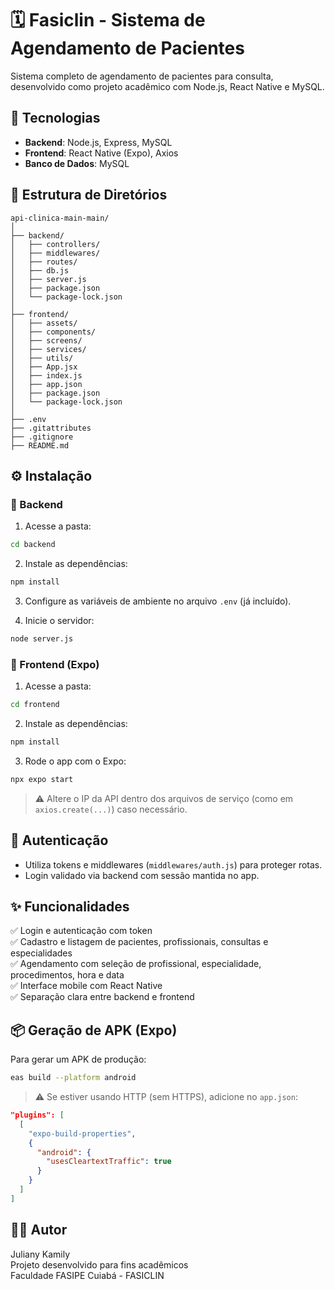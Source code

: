 # 🗓️ Fasiclin - Sistema de Agendamento de Pacientes

Sistema completo de agendamento de pacientes para consulta, desenvolvido como projeto acadêmico com Node.js, React Native e MySQL.

## 🚀 Tecnologias

- **Backend**: Node.js, Express, MySQL
- **Frontend**: React Native (Expo), Axios
- **Banco de Dados**: MySQL

## 🧱 Estrutura de Diretórios

```
api-clinica-main-main/
│
├── backend/
│   ├── controllers/
│   ├── middlewares/
│   ├── routes/
│   ├── db.js
│   ├── server.js
│   ├── package.json
│   └── package-lock.json
│
├── frontend/
│   ├── assets/
│   ├── components/
│   ├── screens/
│   ├── services/
│   ├── utils/
│   ├── App.jsx
│   ├── index.js
│   ├── app.json
│   ├── package.json
│   └── package-lock.json
│
├── .env
├── .gitattributes
├── .gitignore
├── README.md
```

## ⚙️ Instalação

### 🔧 Backend

1. Acesse a pasta:

```bash
cd backend
```

2. Instale as dependências:

```bash
npm install
```

3. Configure as variáveis de ambiente no arquivo `.env` (já incluído).

4. Inicie o servidor:

```bash
node server.js
```

### 📱 Frontend (Expo)

1. Acesse a pasta:

```bash
cd frontend
```

2. Instale as dependências:

```bash
npm install
```

3. Rode o app com o Expo:

```bash
npx expo start
```

> ⚠️ Altere o IP da API dentro dos arquivos de serviço (como em `axios.create(...)`) caso necessário.

## 🔐 Autenticação

- Utiliza tokens e middlewares (`middlewares/auth.js`) para proteger rotas.
- Login validado via backend com sessão mantida no app.

## ✨ Funcionalidades

✅ Login e autenticação com token  
✅ Cadastro e listagem de pacientes, profissionais, consultas e especialidades  
✅ Agendamento com seleção de profissional, especialidade, procedimentos, hora e data   
✅ Interface mobile com React Native  
✅ Separação clara entre backend e frontend  

## 📦 Geração de APK (Expo)

Para gerar um APK de produção:

```bash
eas build --platform android
```

> ⚠️ Se estiver usando HTTP (sem HTTPS), adicione no `app.json`:

```json
"plugins": [
  [
    "expo-build-properties",
    {
      "android": {
        "usesCleartextTraffic": true
      }
    }
  ]
]
```

## 👨‍💻 Autor

Juliany Kamily  
Projeto desenvolvido para fins acadêmicos  
Faculdade FASIPE Cuiabá - FASICLIN
